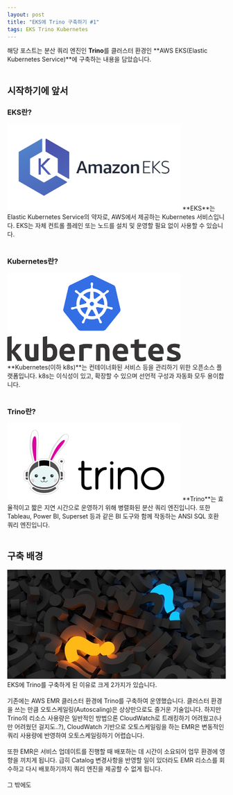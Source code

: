 ```yaml
---
layout: post
title: "EKS에 Trino 구축하기 #1"
tags: EKS Trino Kubernetes
---
```

해당 포스트는 분산 쿼리 엔진인 **Trino**를 클러스터 환경인 **AWS EKS(Elastic Kubernetes Service)**에 구축하는 내용을 담았습니다.
<br/><br/>
## 시작하기에 앞서
### EKS란?
<img src = "/post_images/eks-on-trino-part1/amazon_eks.png" width="400" height=auto>
**EKS**는 Elastic Kubernetes Service의 약자로, AWS에서 제공하는 Kubernetes 서비스입니다. EKS는 자체 컨트롤 플레인 또는 노드를 설치 및 운영할 필요 없이 사용할 수 있습니다.
<br/><br/>

### Kubernetes란?
<img src = "/post_images/eks-on-trino-part1/kubernetes.png" width="400" height=auto>
**Kubernetes(이하 k8s)**는 컨테이너화된 서비스 등을 관리하기 위한 오픈소스 플랫폼입니다. k8s는 이식성이 있고, 확장할 수 있으며 선언적 구성과 자동화 모두 용이합니다. 
<br/><br/>

### Trino란?
<img src = "/post_images/eks-on-trino-part1/trino.png" width="400" height=auto>
**Trino**는 효율적이고 짧은 지연 시간으로 운영하기 위해 병렬화된 분산 쿼리 엔진입니다. 또한 Tableau, Power BI, Superset 등과 같은 BI 도구와 함께 작동하는 ANSI SQL 호환 쿼리 엔진입니다.
<br/><br/>

## 구축 배경
<img src = "/post_images/eks-on-trino-part1/question-mark.jpg" width="auto" height=auto>
EKS에 Trino를 구축하게 된 이유로 크게 2가지가 있습니다.
<br/><br/>
기존에는 AWS EMR 클러스터 환경에 Trino를 구축하여 운영했습니다. 클러스터 환경을 쓰는 만큼 오토스케일링(Autoscaling)은 상상만으로도 즐거운 기술입니다. 하지만 Trino의 리소스 사용량은 일반적인 방법으론 CloudWatch로 트래킹하기 어려웠고(나만 어려웠던 걸지도..?), CloudWatch 기반으로 오토스케일링을 하는 EMR은 변동적인 쿼리 사용량에 반영하여 오토스케일링하기 어렵습니다.
<br/><br/>
또한 EMR은 서비스 업데이트를 진행할 때 배포하는 데 시간이 소요되어 업무 환경에 영향을 끼치게 됩니다. 급히 Catalog 변경사항을 반영할 일이 있더라도 EMR 리소스를 회수하고 다시 배포하기까지 쿼리 엔진을 제공할 수 없게 됩니다.
<br/><br/>
그 밖에도 